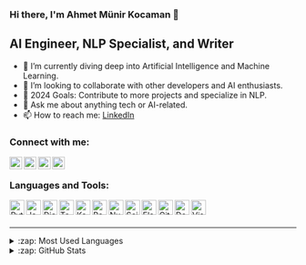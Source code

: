 ### Hi there, I'm Ahmet Münir Kocaman 👋

## AI Engineer, NLP Specialist, and Writer

- 🌱 I’m currently diving deep into Artificial Intelligence and Machine Learning.
- 👯 I’m looking to collaborate with other developers and AI enthusiasts.
- 🥅 2024 Goals: Contribute to more projects and specialize in NLP.
- 💬 Ask me about anything tech or AI-related.
- 📫 How to reach me: [LinkedIn](https://www.linkedin.com/in/ahmet-münir-kocaman)

### Connect with me:

[<img align="left" alt="LinkedIn" width="22px" src="https://cdn.jsdelivr.net/npm/simple-icons@v3/icons/linkedin.svg" />][linkedin]
[<img align="left" alt="GitHub" width="22px" src="https://cdn.jsdelivr.net/npm/simple-icons@v3/icons/github.svg" />][github]
[<img align="left" alt="Twitter" width="22px" src="https://cdn.jsdelivr.net/npm/simple-icons@v3/icons/twitter.svg" />][twitter]
[<img align="left" alt="Medium" width="22px" src="https://cdn.jsdelivr.net/npm/simple-icons@v3/icons/medium.svg" />][medium]

<br />

### Languages and Tools:

[<img align="left" alt="Python" width="26px" src="https://cdn.jsdelivr.net/npm/simple-icons@v3/icons/python.svg" />][github]
[<img align="left" alt="JavaScript" width="26px" src="https://cdn.jsdelivr.net/npm/simple-icons@v3/icons/javascript.svg" />][github]
[<img align="left" alt="Django" width="26px" src="https://cdn.jsdelivr.net/npm/simple-icons@v3/icons/django.svg" />][github]
[<img align="left" alt="TensorFlow" width="26px" src="https://cdn.jsdelivr.net/npm/simple-icons@v3/icons/tensorflow.svg" />][github]
[<img align="left" alt="Keras" width="26px" src="https://cdn.jsdelivr.net/npm/simple-icons@v3/icons/keras.svg" />][github]
[<img align="left" alt="Pandas" width="26px" src="https://cdn.jsdelivr.net/npm/simple-icons@v3/icons/pandas.svg" />][github]
[<img align="left" alt="NumPy" width="26px" src="https://cdn.jsdelivr.net/npm/simple-icons@v3/icons/numpy.svg" />][github]
[<img align="left" alt="Scikit-Learn" width="26px" src="https://cdn.jsdelivr.net/npm/simple-icons@v3/icons/scikit-learn.svg" />][github]
[<img align="left" alt="ElasticSearch" width="26px" src="https://cdn.jsdelivr.net/npm/simple-icons@v3/icons/elasticsearch.svg" />][github]
[<img align="left" alt="Git" width="26px" src="https://cdn.jsdelivr.net/npm/simple-icons@v3/icons/git.svg" />][github]
[<img align="left" alt="Docker" width="26px" src="https://cdn.jsdelivr.net/npm/simple-icons@v3/icons/docker.svg" />][github]
[<img align="left" alt="Visual Studio Code" width="26px" src="https://cdn.jsdelivr.net/npm/simple-icons@v3/icons/visualstudiocode.svg" />][github]

<br />
<br />

---

<details>
  <summary>:zap: Most Used Languages</summary>
  <a href="https://github.com/ahmetmnr">
    <img align="center" src="https://github-readme-stats.vercel.app/api/top-langs/?username=ahmetmnr&theme=light&hide_langs_below=1" />
  </a>
</details>

<details>
  <summary>:zap: GitHub Stats</summary>
  <a href="https://github.com/ahmetmnr">
    <img align="center" src="https://github-readme-stats.vercel.app/api?username=ahmetmnr&show_icons=true&theme=light&line_height=27" alt="Ahmet Münir Kocaman's GitHub stats"/>
  </a>
</details>

[linkedin]: https://www.linkedin.com/in/ahmet-münir-kocaman
[github]: https://github.com/ahmetmnr
[twitter]: https://twitter.com/replikamuhendis
[medium]: https://medium.com/@ahmetmnirkocaman
